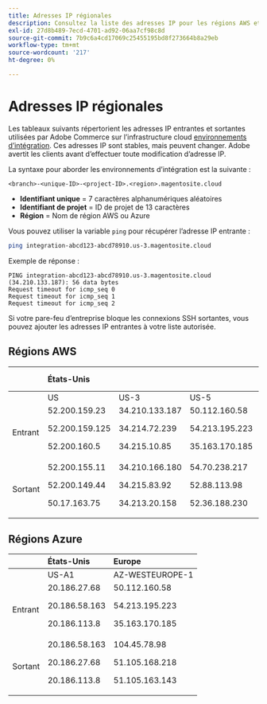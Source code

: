 ```yaml
---
title: Adresses IP régionales
description: Consultez la liste des adresses IP pour les régions AWS et Azure utilisées par Adobe Commerce sur l’infrastructure cloud pour les environnements d’intégration.
exl-id: 27d8b489-7ecd-4701-ad92-06aa7cf98c8d
source-git-commit: 7b9c6a4cd17069c25455195bd8f273664b8a29eb
workflow-type: tm+mt
source-wordcount: '217'
ht-degree: 0%

---
```


# Adresses IP régionales

Les tableaux suivants répertorient les adresses IP entrantes et sortantes utilisées par Adobe Commerce sur l’infrastructure cloud [environnements d’intégration](../architecture/pro-architecture.md#integration-environment). Ces adresses IP sont stables, mais peuvent changer. Adobe avertit les clients avant d’effectuer toute modification d’adresse IP.

La syntaxe pour aborder les environnements d’intégration est la suivante :

```text
<branch>-<unique-ID>-<project-ID>.<region>.magentosite.cloud
```

- **Identifiant unique** = 7 caractères alphanumériques aléatoires
- **Identifiant de projet** = ID de projet de 13 caractères
- **Région** = Nom de région AWS ou Azure

Vous pouvez utiliser la variable `ping` pour récupérer l’adresse IP entrante :

```bash
ping integration-abcd123-abcd78910.us-3.magentosite.cloud
```

Exemple de réponse :

```console
PING integration-abcd123-abcd78910.us-3.magentosite.cloud (34.210.133.187): 56 data bytes
Request timeout for icmp_seq 0
Request timeout for icmp_seq 1
Request timeout for icmp_seq 2
```

Si votre pare-feu d’entreprise bloque les connexions SSH sortantes, vous pouvez ajouter les adresses IP entrantes à votre liste autorisée.

## Régions AWS

|     | États-Unis |       |      | Europe |      |      |      | Asie-Pacifique |
| --- | :------------ | :---- | :--- | :----- | :--- | :--- | :--- | :----------- |
|     | US | US-3 | US-5 | UE | EU-3 | EU-5 | EU-6 | AP-3 |
| Entrant | <!--US-->52.200.159.23<p>52.200.159.125<p>52.200.160.5 | <!--US-3-->34.210.133.187<p>34.214.72.239<p>34.215.10.85 | <!--US-5-->50.112.160.58<p>54.213.195.223<p>35.163.170.185 | <!--EU-->52.209.44.44<p>52.209.23.96<p>52.51.117.101 | <!--EU-3-->34.240.75.192<p>34.251.110.37<p>52.19.113.35 | <!--EU-5-->35.157.81.88<p>3.122.198.131<p>52.28.102.195 | <!--EU-6-->35.181.23.47<p>35.181.24.165<p>35.180.237.48 | <!--AP-3-->52.65.39.201<p>52.65.10.202<p>52.65.30.37 |
| Sortant | <!--US-->52.200.155.11<p>52.200.149.44<p>50.17.163.75 | <!--US-3-->34.210.166.180<p>34.215.83.92<p>34.213.20.158 | <!--US-5-->54.70.238.217<p>52.88.113.98<p>52.36.188.230 | <!--EU-->52.51.163.159<p>52.209.44.60<p>52.208.156.247 | <!--EU-3-->34.240.57.142<p>52.16.140.48<p>52.209.134.55 | <!--EU-5-->3.121.163.221<p>3.121.79.229<p>18.197.3.230 | <!--EU-6-->52.47.155.26<p>35.181.0.157<p>35.181.12.15 | <!--AP-3-->52.65.143.178<p>13.54.80.197<p>52.62.224.4 |

## Régions Azure

|          | États-Unis | Europe |
| -------- | :-------------- | :-------------- |
|          | US-A1 | AZ-WESTEUROPE-1 |
| Entrant | <!--US-A1--> 20.186.27.68<p>20.186.58.163<p>20.186.113.8 | <!--AZ-W-1-->50.112.160.58<p>54.213.195.223<p>35.163.170.185 |
| Sortant | <!--US-A1-->20.186.58.163<p>20.186.27.68<p>20.186.113.8 | <!--AZ-W-1-->104.45.78.98<p>51.105.168.218<p>51.105.163.143 |
